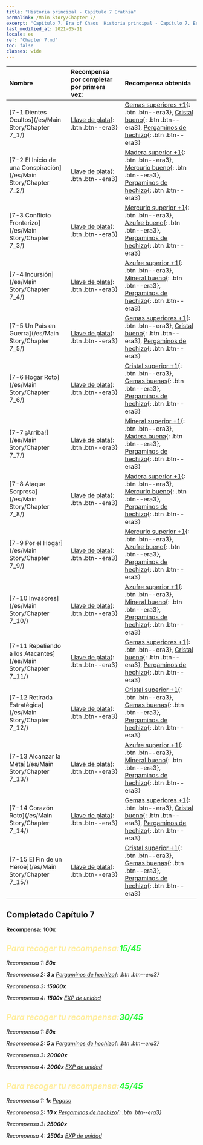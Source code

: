 ```yaml
---
title: "Historia principal - Capítulo 7 Erathia"
permalink: /Main Story/Chapter 7/
excerpt: "Capítulo 7. Era of Chaos  Historia principal - Capítulo 7. Erathia"
last_modified_at: 2021-05-11
locale: es
ref: "Chapter 7.md"
toc: false
classes: wide
---
```


  | Nombre |  Recompensa por completar por primera vez: | Recompensa obtenida |
  |:------------|:------------|:------------| 
  | [7-1 Dientes Ocultos](/es/Main Story/Chapter 7_1/) | [Llave de plata](/ItemsES/con_693/){: .btn .btn--era3} | [Gemas superiores +1](/ItemsES/mat_23/){: .btn .btn--era3}, [Cristal bueno](/ItemsES/mat_17/){: .btn .btn--era3}, [Pergaminos de hechizo](/ItemsES/con_694/){: .btn .btn--era3} |
  | [7-2 El Inicio de una Conspiración](/es/Main Story/Chapter 7_2/) | [Llave de plata](/ItemsES/con_693/){: .btn .btn--era3} | [Madera superior +1](/ItemsES/mat_20/){: .btn .btn--era3}, [Mercurio bueno](/ItemsES/mat_14/){: .btn .btn--era3}, [Pergaminos de hechizo](/ItemsES/con_694/){: .btn .btn--era3} |
  | [7-3 Conflicto Fronterizo](/es/Main Story/Chapter 7_3/) | [Llave de plata](/ItemsES/con_693/){: .btn .btn--era3} | [Mercurio superior +1](/ItemsES/mat_21/){: .btn .btn--era3}, [Azufre bueno](/ItemsES/mat_15/){: .btn .btn--era3}, [Pergaminos de hechizo](/ItemsES/con_694/){: .btn .btn--era3} |
  | [7-4 Incursión](/es/Main Story/Chapter 7_4/) | [Llave de plata](/ItemsES/con_693/){: .btn .btn--era3} | [Azufre superior +1](/ItemsES/mat_22/){: .btn .btn--era3}, [Mineral bueno](/ItemsES/mat_12/){: .btn .btn--era3}, [Pergaminos de hechizo](/ItemsES/con_694/){: .btn .btn--era3} |
  | [7-5 Un País en Guerra](/es/Main Story/Chapter 7_5/) | [Llave de plata](/ItemsES/con_693/){: .btn .btn--era3} | [Gemas superiores +1](/ItemsES/mat_23/){: .btn .btn--era3}, [Cristal bueno](/ItemsES/mat_17/){: .btn .btn--era3}, [Pergaminos de hechizo](/ItemsES/con_694/){: .btn .btn--era3} |
  | [7-6 Hogar Roto](/es/Main Story/Chapter 7_6/) | [Llave de plata](/ItemsES/con_693/){: .btn .btn--era3} | [Cristal superior +1](/ItemsES/mat_24/){: .btn .btn--era3}, [Gemas buenas](/ItemsES/mat_16/){: .btn .btn--era3}, [Pergaminos de hechizo](/ItemsES/con_694/){: .btn .btn--era3} |
  | [7-7 ¡Arriba!](/es/Main Story/Chapter 7_7/) | [Llave de plata](/ItemsES/con_693/){: .btn .btn--era3} | [Mineral superior +1](/ItemsES/mat_19/){: .btn .btn--era3}, [Madera buena](/ItemsES/mat_13/){: .btn .btn--era3}, [Pergaminos de hechizo](/ItemsES/con_694/){: .btn .btn--era3} |
  | [7-8 Ataque Sorpresa](/es/Main Story/Chapter 7_8/) | [Llave de plata](/ItemsES/con_693/){: .btn .btn--era3} | [Madera superior +1](/ItemsES/mat_20/){: .btn .btn--era3}, [Mercurio bueno](/ItemsES/mat_14/){: .btn .btn--era3}, [Pergaminos de hechizo](/ItemsES/con_694/){: .btn .btn--era3} |
  | [7-9 Por el Hogar](/es/Main Story/Chapter 7_9/) | [Llave de plata](/ItemsES/con_693/){: .btn .btn--era3} | [Mercurio superior +1](/ItemsES/mat_21/){: .btn .btn--era3}, [Azufre bueno](/ItemsES/mat_15/){: .btn .btn--era3}, [Pergaminos de hechizo](/ItemsES/con_694/){: .btn .btn--era3} |
  | [7-10 Invasores](/es/Main Story/Chapter 7_10/) | [Llave de plata](/ItemsES/con_693/){: .btn .btn--era3} | [Azufre superior +1](/ItemsES/mat_22/){: .btn .btn--era3}, [Mineral bueno](/ItemsES/mat_12/){: .btn .btn--era3}, [Pergaminos de hechizo](/ItemsES/con_694/){: .btn .btn--era3} |
  | [7-11 Repeliendo a los Atacantes](/es/Main Story/Chapter 7_11/) | [Llave de plata](/ItemsES/con_693/){: .btn .btn--era3} | [Gemas superiores +1](/ItemsES/mat_23/){: .btn .btn--era3}, [Cristal bueno](/ItemsES/mat_17/){: .btn .btn--era3}, [Pergaminos de hechizo](/ItemsES/con_694/){: .btn .btn--era3} |
  | [7-12 Retirada Estratégica](/es/Main Story/Chapter 7_12/) | [Llave de plata](/ItemsES/con_693/){: .btn .btn--era3} | [Cristal superior +1](/ItemsES/mat_24/){: .btn .btn--era3}, [Gemas buenas](/ItemsES/mat_16/){: .btn .btn--era3}, [Pergaminos de hechizo](/ItemsES/con_694/){: .btn .btn--era3} |
  | [7-13 Alcanzar la Meta](/es/Main Story/Chapter 7_13/) | [Llave de plata](/ItemsES/con_693/){: .btn .btn--era3} | [Azufre superior +1](/ItemsES/mat_22/){: .btn .btn--era3}, [Mineral bueno](/ItemsES/mat_12/){: .btn .btn--era3}, [Pergaminos de hechizo](/ItemsES/con_694/){: .btn .btn--era3} |
  | [7-14 Corazón Roto](/es/Main Story/Chapter 7_14/) | [Llave de plata](/ItemsES/con_693/){: .btn .btn--era3} | [Gemas superiores +1](/ItemsES/mat_23/){: .btn .btn--era3}, [Cristal bueno](/ItemsES/mat_17/){: .btn .btn--era3}, [Pergaminos de hechizo](/ItemsES/con_694/){: .btn .btn--era3} |
  | [7-15 El Fin de un Héroe](/es/Main Story/Chapter 7_15/) | [Llave de plata](/ItemsES/con_693/){: .btn .btn--era3} | [Cristal superior +1](/ItemsES/mat_24/){: .btn .btn--era3}, [Gemas buenas](/ItemsES/mat_16/){: .btn .btn--era3}, [Pergaminos de hechizo](/ItemsES/con_694/){: .btn .btn--era3} |


## Completado Capítulo 7

 **Recompensa:**  **100x** <i class="fas fa-gem"/>



## <span style="color: #ffeea0">Para recoger tu recompensa:</span><span style="color: #27f73a">15/45</span>

 Recompensa 1:  **50x** <i class="fas fa-gem"/>

 Recompensa 2: **3 x** [Pergaminos de hechizo](/ItemsES/con_694/){: .btn .btn--era3}

 Recompensa 3:  **15000x** <i class="fas fa-coins"/>

 Recompensa 4:  **1500x** [EXP de unidad](/ItemsES/con_902/)



## <span style="color: #ffeea0">Para recoger tu recompensa:</span><span style="color: #27f73a">30/45</span>

 Recompensa 1:  **50x** <i class="fas fa-gem"/>

 Recompensa 2: **5 x** [Pergaminos de hechizo](/ItemsES/con_694/){: .btn .btn--era3}

 Recompensa 3:  **20000x** <i class="fas fa-coins"/>

 Recompensa 4:  **2000x** [EXP de unidad](/ItemsES/con_902/)



## <span style="color: #ffeea0">Para recoger tu recompensa:</span><span style="color: #27f73a">45/45</span>

 Recompensa 1:  **1x** [Pegaso](/es/units/Pegasus/)

 Recompensa 2: **10 x** [Pergaminos de hechizo](/ItemsES/con_694/){: .btn .btn--era3}

 Recompensa 3:  **25000x** <i class="fas fa-coins"/>

 Recompensa 4:  **2500x** [EXP de unidad](/ItemsES/con_902/)

